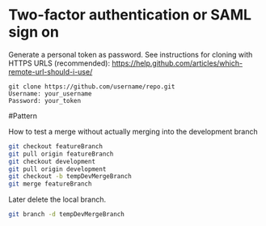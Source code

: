 
# Two-factor authentication or SAML sign on

Generate a personal token as password.  See instructions for cloning with HTTPS URLS (recommended): https://help.github.com/articles/which-remote-url-should-i-use/


```
git clone https://github.com/username/repo.git
Username: your_username
Password: your_token
```



#Pattern

How to test a merge without actually merging into the development branch

```sh
git checkout featureBranch
git pull origin featureBranch
git checkout development
git pull origin development
git checkout -b tempDevMergeBranch
git merge featureBranch
```
Later delete the local branch.
```sh
git branch -d tempDevMergeBranch
```
